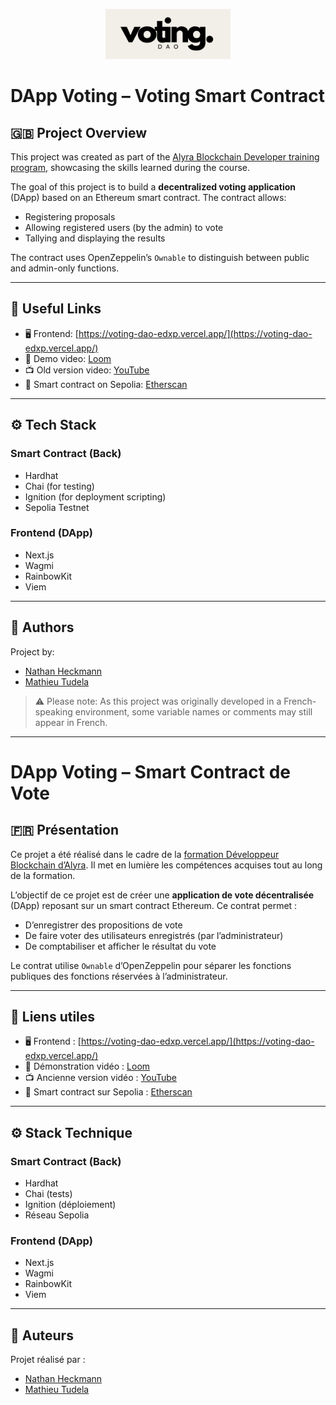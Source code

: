 <p align="center">
  <img src="frontend/voting/public/LogoNoirBackgrounded.png" alt="DLivret Logo" width="200"/>
</p>

# DApp Voting – Voting Smart Contract

## 🇬🇧 Project Overview

This project was created as part of the [Alyra Blockchain Developer training program](https://www.alyra.fr/formations/decouvrir-la-formation-developpeur-blockchain-alyra), showcasing the skills learned during the course.

The goal of this project is to build a **decentralized voting application** (DApp) based on an Ethereum smart contract. The contract allows:
- Registering proposals
- Allowing registered users (by the admin) to vote
- Tallying and displaying the results

The contract uses OpenZeppelin’s `Ownable` to distinguish between public and admin-only functions.

---

## 🔗 Useful Links

- 🖥️ Frontend: [https://voting-dao-edxp.vercel.app/](https://voting-dao-edxp.vercel.app/)
- 🎥 Demo video: [Loom](https://www.loom.com/share/7c204b9b7bd94dd0ae0dbf96ac58d0e2?sid=19de3392-2462-427f-aa79-9c2dae9d486d)
- 📺 Old version video: [YouTube](https://www.youtube.com/watch?v=0e_kpZds4wQ)
- 🧾 Smart contract on Sepolia: [Etherscan](https://sepolia.etherscan.io/address/0xececcc411c7a663e9a09847348edd921918a9587#code)

---

## ⚙️ Tech Stack

### Smart Contract (Back)
- Hardhat
- Chai (for testing)
- Ignition (for deployment scripting)
- Sepolia Testnet

### Frontend (DApp)
- Next.js
- Wagmi
- RainbowKit
- Viem

---

## 👥 Authors

Project by:
- [Nathan Heckmann](https://www.linkedin.com/in/nathan-heckmann/)
- [Mathieu Tudela](https://www.linkedin.com/in/mathieu-tudela-a4599a21b/)

> ⚠️ Please note: As this project was originally developed in a French-speaking environment, some variable names or comments may still appear in French.

---

# DApp Voting – Smart Contract de Vote

## 🇫🇷 Présentation

Ce projet a été réalisé dans le cadre de la [formation Développeur Blockchain d’Alyra](https://www.alyra.fr/formations/decouvrir-la-formation-developpeur-blockchain-alyra). Il met en lumière les compétences acquises tout au long de la formation.

L’objectif de ce projet est de créer une **application de vote décentralisée** (DApp) reposant sur un smart contract Ethereum. Ce contrat permet :
- D’enregistrer des propositions de vote
- De faire voter des utilisateurs enregistrés (par l’administrateur)
- De comptabiliser et afficher le résultat du vote

Le contrat utilise `Ownable` d’OpenZeppelin pour séparer les fonctions publiques des fonctions réservées à l’administrateur.

---

## 🔗 Liens utiles

- 🖥️ Frontend : [https://voting-dao-edxp.vercel.app/](https://voting-dao-edxp.vercel.app/)
- 🎥 Démonstration vidéo : [Loom](https://www.loom.com/share/7c204b9b7bd94dd0ae0dbf96ac58d0e2?sid=19de3392-2462-427f-aa79-9c2dae9d486d)
- 📺 Ancienne version vidéo : [YouTube](https://www.youtube.com/watch?v=0e_kpZds4wQ)
- 🧾 Smart contract sur Sepolia : [Etherscan](https://sepolia.etherscan.io/address/0xececcc411c7a663e9a09847348edd921918a9587#code)

---

## ⚙️ Stack Technique

### Smart Contract (Back)
- Hardhat
- Chai (tests)
- Ignition (déploiement)
- Réseau Sepolia

### Frontend (DApp)
- Next.js
- Wagmi
- RainbowKit
- Viem

---

## 👥 Auteurs

Projet réalisé par :
- [Nathan Heckmann](https://www.linkedin.com/in/nathan-heckmann/)
- [Mathieu Tudela](https://www.linkedin.com/in/mathieu-tudela-a4599a21b/)
